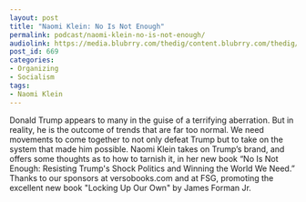 ```yaml
---
layout: post
title: "Naomi Klein: No Is Not Enough"
permalink: podcast/naomi-klein-no-is-not-enough/
audiolink: https://media.blubrry.com/thedig/content.blubrry.com/thedig/The_Dig_-_EP_32_-_Klein.mp3
post_id: 669
categories: 
- Organizing
- Socialism
tags: 
- Naomi Klein
---
```


Donald Trump appears to many in the guise of a terrifying aberration. But in reality, he is the outcome of trends that are far too normal. We need movements to come together to not only defeat Trump but to take on the system that made him possible. Naomi Klein takes on Trump’s brand, and offers some thoughts as to how to tarnish it, in her new book “No Is Not Enough: Resisting Trump's Shock Politics and Winning the World We Need.” Thanks to our sponsors at versobooks.com and at FSG, promoting the excellent new book "Locking Up Our Own" by James Forman Jr.